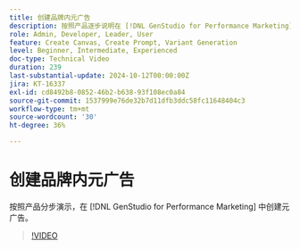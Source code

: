 ```yaml
---
title: 创建品牌内元广告
description: 按照产品逐步说明在 [!DNL GenStudio for Performance Marketing]中创建元广告。
role: Admin, Developer, Leader, User
feature: Create Canvas, Create Prompt, Variant Generation
level: Beginner, Intermediate, Experienced
doc-type: Technical Video
duration: 239
last-substantial-update: 2024-10-12T00:00:00Z
jira: KT-16337
exl-id: cd8492b8-0852-46b2-b638-93f108ec0a84
source-git-commit: 1537999e76de32b7d11dfb3ddc58fc11648404c3
workflow-type: tm+mt
source-wordcount: '30'
ht-degree: 36%

---
```


# 创建品牌内元广告

按照产品分步演示，在 [!DNL GenStudio for Performance Marketing] 中创建元广告。

>[!VIDEO](https://video.tv.adobe.com/v/3435088/?learn=on&captions=chi_hans)
